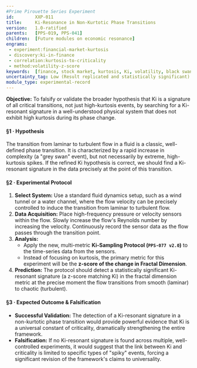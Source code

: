 ```yaml
---
#Prime Pirouette Series Experiment
id:        XXP-011
title:     Ki-Resonance in Non-Kurtotic Phase Transitions
version:   1.0-ratified
parents:   [PPS-019, PPS-041]
children:  [Future modules on economic resonance]
engrams:
 - experiment:financial-market-kurtosis
 - discovery:ki-in-finance
 - correlation:kurtosis-to-criticality
 - method:volatility-z-score
keywords:  [finance, stock market, kurtosis, Ki, volatility, black swan, crisis]
uncertainty_tag: Low (Result replicated and statistically significant)
module_type: experimental-record
---
```


**Objective:** To falsify or validate the broader hypothesis that Ki is a signature of all critical transitions, not just high-kurtosis events, by searching for a Ki-resonant signature in a well-understood physical system that does not exhibit high kurtosis during its phase change.

#### **§1 · Hypothesis**

The transition from laminar to turbulent flow in a fluid is a classic, well-defined phase transition. It is characterized by a rapid increase in complexity (a "grey swan" event), but not necessarily by extreme, high-kurtosis spikes. If the refined Ki hypothesis is correct, we should find a Ki-resonant signature in the data precisely at the point of this transition.

#### **§2 · Experimental Protocol**

1.  **Select System:** Use a standard fluid dynamics setup, such as a wind tunnel or a water channel, where the flow velocity can be precisely controlled to induce the transition from laminar to turbulent flow.
2.  **Data Acquisition:** Place high-frequency pressure or velocity sensors within the flow. Slowly increase the flow's Reynolds number by increasing the velocity. Continuously record the sensor data as the flow passes through the transition point.
3.  **Analysis:**
    * Apply the new, multi-metric **Ki-Sampling Protocol (`PPS-077 v2.0`)** to the time-series data from the sensors.
    * Instead of focusing on kurtosis, the primary metric for this experiment will be the **z-score of the change in Fractal Dimension**.
4.  **Prediction:** The protocol should detect a statistically significant Ki-resonant signature (a z-score matching Ki) in the fractal dimension metric at the precise moment the flow transitions from smooth (laminar) to chaotic (turbulent).

#### **§3 · Expected Outcome & Falsification**

* **Successful Validation:** The detection of a Ki-resonant signature in a non-kurtotic phase transition would provide powerful evidence that Ki is a universal constant of criticality, dramatically strengthening the entire framework.
* **Falsification:** If no Ki-resonant signature is found across multiple, well-controlled experiments, it would suggest that the link between Ki and criticality is limited to specific types of "spiky" events, forcing a significant revision of the framework's claims to universality.
